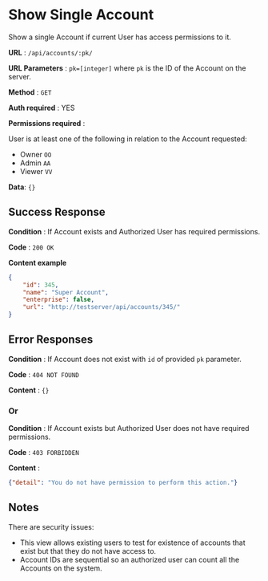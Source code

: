 # Show Single Account

Show a single Account if current User has access permissions to it.

**URL** : `/api/accounts/:pk/`

**URL Parameters** : `pk=[integer]` where `pk` is the ID of the Account on the
server.

**Method** : `GET`

**Auth required** : YES

**Permissions required** :

User is at least one of the following in relation to the Account requested:

* Owner `OO`
* Admin `AA`
* Viewer `VV`

**Data**: `{}`

## Success Response

**Condition** : If Account exists and Authorized User has required permissions.

**Code** : `200 OK`

**Content example**

```json
{
    "id": 345,
    "name": "Super Account",
    "enterprise": false,
    "url": "http://testserver/api/accounts/345/"
}
```

## Error Responses

**Condition** : If Account does not exist with `id` of provided `pk` parameter.

**Code** : `404 NOT FOUND`

**Content** : `{}`

### Or

**Condition** : If Account exists but Authorized User does not have required
permissions.

**Code** : `403 FORBIDDEN`

**Content** :

```json
{"detail": "You do not have permission to perform this action."}
```

## Notes

There are security issues:

* This view allows existing users to test for existence of accounts that exist
    but that they do not have access to.
* Account IDs are sequential so an authorized user can count all the Accounts
    on the system.
<!--stackedit_data:
eyJoaXN0b3J5IjpbMTY4NDU1MTI2N119
-->